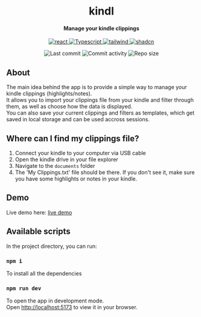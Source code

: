 <p align="center">
  <h1 align="center">kindl</h1>
  <h4 align="center">Manage your kindle clippings</h4>
</p>

<p align="center">
  <a href="https://react.com/">
    <img alt="react" src="https://shields.io/badge/react-black?logo=react&style=for-the-badge" />
  </a>
    <a href="https://developer.mozilla.org/en-US/docs/Web/JavaScript">
    <img alt="Typescript" src="https://shields.io/badge/TypeScript-3178C6?logo=TypeScript&logoColor=FFF&style=flat-square" />
  </a>
  <a href="https://tailwindcss.com">
    <img alt="tailwind" src="https://img.shields.io/badge/tailwindcss-0F172A?&logo=tailwindcss" />
  </a>
    <a href="https://ui.shadcn.com/">
    <img alt="shadcn" src="https://img.shields.io/badge/shadcn%2Fui-000?logo=shadcnui&logoColor=fff" />
  </a>
</p>

<p align="center">
  <img alt="Last commit" src="https://img.shields.io/github/last-commit/rejnowicz281/kindl?color=%23B5CDA3&logo=github&logoColor=white" />
  <img alt="Commit activity" src="https://img.shields.io/github/commit-activity/y/rejnowicz281/kindl?color=%23A76844&logo=github&logoColor=white" />
  <img alt="Repo size" src="https://img.shields.io/github/repo-size/rejnowicz281/kindl?color=%23C1AC95&logo=github&logoColor=white" />
</p>

## About

The main idea behind the app is to provide a simple way to manage your kindle clippings (highlights/notes).\
It allows you to import your clippings file from your kindle and filter through them, as well as choose how the data is displayed.\
You can also save your current clippings and filters as templates, which get saved in local storage and can be used accross sessions.

## Where can I find my clippings file?

1. Connect your kindle to your computer via USB cable
2. Open the kindle drive in your file explorer
3. Navigate to the `documents` folder
4. The 'My Clippings.txt' file should be there.
   If you don't see it, make sure you have some highlights or notes in your kindle.

## Demo

Live demo here: [live demo](https://rejnowicz281.github.io/kindl/)

## Available scripts

In the project directory, you can run:

### `npm i`

To install all the dependencies

### `npm run dev`

To open the app in development mode.\
Open [http://localhost:5173](http://localhost:5173) to view it in your browser.
